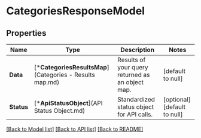 # CategoriesResponseModel

## Properties
Name | Type | Description | Notes
------------ | ------------- | ------------- | -------------
**Data** | [***CategoriesResultsMap**](Categories - Results map.md) | Results of your query returned as an object map. | [default to null]
**Status** | [***ApiStatusObject**](API Status Object.md) | Standardized status object for API calls. | [optional] [default to null]

[[Back to Model list]](../README.md#documentation-for-models) [[Back to API list]](../README.md#documentation-for-api-endpoints) [[Back to README]](../README.md)


